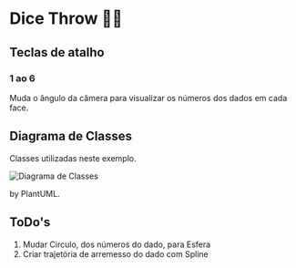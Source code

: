 # Dice Throw 🎲💨

## Teclas de atalho

### 1 ao 6

Muda o ângulo da câmera para visualizar os números dos dados em cada face.

## Diagrama de Classes

Classes utilizadas neste exemplo.

![Diagrama de Classes](https://github.com/dalton-reis/gcg-cg/blob/master/CG_N4/docs/diagrams/docs/umlClasses/Diagrama%20de%20Classes.svg)

by PlantUML.

## ToDo's

1. Mudar Circulo, dos números do dado, para Esfera
2. Criar trajetória de arremesso do dado com Spline
